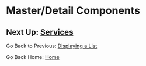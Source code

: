 # Master/Detail Components

## Next Up: [Services](services.md)

Go Back to Previous: [Displaying a List](displaying-a-list.md)

Go Back Home: [Home](../README.md)